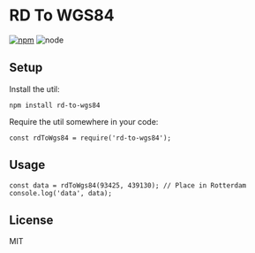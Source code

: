 # RD To WGS84

[![npm](https://img.shields.io/npm/v/rd-to-wgs84.svg)](https://www.npmjs.com/package/rd-to-wgs84) ![node](https://img.shields.io/node/v/rd-to-wgs84.svg)

## Setup
Install the util:
```
npm install rd-to-wgs84
```
Require the util somewhere in your code:
```
const rdToWgs84 = require('rd-to-wgs84');
```

## Usage
```
const data = rdToWgs84(93425, 439130); // Place in Rotterdam
console.log('data', data);
```

## License

MIT
